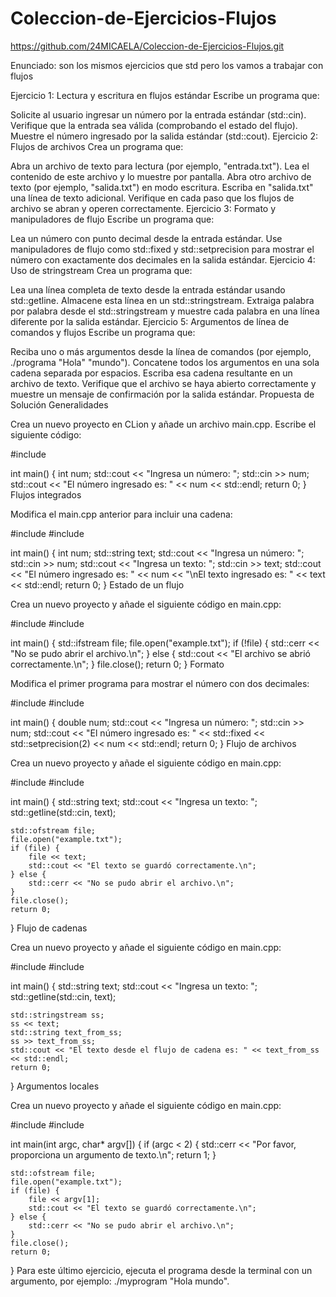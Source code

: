 # Coleccion-de-Ejercicios-Flujos

https://github.com/24MICAELA/Coleccion-de-Ejercicios-Flujos.git

Enunciado: son los mismos ejercicios que std pero los vamos a trabajar con flujos

Ejercicio 1: Lectura y escritura en flujos estándar
Escribe un programa que:

Solicite al usuario ingresar un número por la entrada estándar (std::cin).
Verifique que la entrada sea válida (comprobando el estado del flujo).
Muestre el número ingresado por la salida estándar (std::cout).
Ejercicio 2: Flujos de archivos
Crea un programa que:

Abra un archivo de texto para lectura (por ejemplo, "entrada.txt").
Lea el contenido de este archivo y lo muestre por pantalla.
Abra otro archivo de texto (por ejemplo, "salida.txt") en modo escritura.
Escriba en "salida.txt" una línea de texto adicional.
Verifique en cada paso que los flujos de archivo se abran y operen correctamente.
Ejercicio 3: Formato y manipuladores de flujo
Escribe un programa que:

Lea un número con punto decimal desde la entrada estándar.
Use manipuladores de flujo como std::fixed y std::setprecision para mostrar el número con exactamente dos decimales en la salida estándar.
Ejercicio 4: Uso de stringstream
Crea un programa que:

Lea una línea completa de texto desde la entrada estándar usando std::getline.
Almacene esta línea en un std::stringstream.
Extraiga palabra por palabra desde el std::stringstream y muestre cada palabra en una línea diferente por la salida estándar.
Ejercicio 5: Argumentos de línea de comandos y flujos
Escribe un programa que:

Reciba uno o más argumentos desde la línea de comandos (por ejemplo, ./programa "Hola" "mundo").
Concatene todos los argumentos en una sola cadena separada por espacios.
Escriba esa cadena resultante en un archivo de texto.
Verifique que el archivo se haya abierto correctamente y muestre un mensaje de confirmación por la salida estándar.
Propuesta de Solución
Generalidades

Crea un nuevo proyecto en CLion y añade un archivo main.cpp. Escribe el siguiente código:

#include <iostream>

int main() {
    int num;
    std::cout << "Ingresa un número: ";
    std::cin >> num;
    std::cout << "El número ingresado es: " << num << std::endl;
    return 0;
}
Flujos integrados

Modifica el main.cpp anterior para incluir una cadena:

#include <iostream>
#include <string>

int main() {
    int num;
    std::string text;
    std::cout << "Ingresa un número: ";
    std::cin >> num;
    std::cout << "Ingresa un texto: ";
    std::cin >> text;
    std::cout << "El número ingresado es: " << num << "\nEl texto ingresado es: " << text << std::endl;
    return 0;
}
Estado de un flujo

Crea un nuevo proyecto y añade el siguiente código en main.cpp:

#include <iostream>
#include <fstream>

int main() {
    std::ifstream file;
    file.open("example.txt");
    if (!file) {
        std::cerr << "No se pudo abrir el archivo.\n";
    } else {
        std::cout << "El archivo se abrió correctamente.\n";
    }
    file.close();
    return 0;
}
Formato

Modifica el primer programa para mostrar el número con dos decimales:

#include <iostream>
#include <iomanip>

int main() {
    double num;
    std::cout << "Ingresa un número: ";
    std::cin >> num;
    std::cout << "El número ingresado es: " << std::fixed << std::setprecision(2) << num << std::endl;
    return 0;
}
Flujo de archivos

Crea un nuevo proyecto y añade el siguiente código en main.cpp:

#include <iostream>
#include <fstream>

int main() {
    std::string text;
    std::cout << "Ingresa un texto: ";
    std::getline(std::cin, text);
    
    std::ofstream file;
    file.open("example.txt");
    if (file) {
        file << text;
        std::cout << "El texto se guardó correctamente.\n";
    } else {
        std::cerr << "No se pudo abrir el archivo.\n";
    }
    file.close();
    return 0;
}
Flujo de cadenas

Crea un nuevo proyecto y añade el siguiente código en main.cpp:

#include <iostream>
#include <sstream>

int main() {
    std::string text;
    std::cout << "Ingresa un texto: ";
    std::getline(std::cin, text);

    std::stringstream ss;
    ss << text;
    std::string text_from_ss;
    ss >> text_from_ss;
    std::cout << "El texto desde el flujo de cadena es: " << text_from_ss << std::endl;
    return 0;
}
Argumentos locales

Crea un nuevo proyecto y añade el siguiente código en main.cpp:

#include <iostream>
#include <fstream>

int main(int argc, char* argv[]) {
    if (argc < 2) {
        std::cerr << "Por favor, proporciona un argumento de texto.\n";
        return 1;
    }

    std::ofstream file;
    file.open("example.txt");
    if (file) {
        file << argv[1];
        std::cout << "El texto se guardó correctamente.\n";
    } else {
        std::cerr << "No se pudo abrir el archivo.\n";
    }
    file.close();
    return 0;
}
Para este último ejercicio, ejecuta el programa desde la terminal con un argumento, por ejemplo: ./myprogram "Hola mundo".

